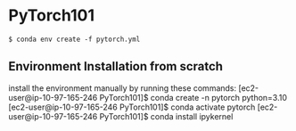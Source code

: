 # PyTorch101

    $ conda env create -f pytorch.yml

## Environment Installation from scratch

install the environment manually by running these commands:
    [ec2-user@ip-10-97-165-246 PyTorch101]$ conda create -n pytorch python=3.10
    [ec2-user@ip-10-97-165-246 PyTorch101]$ conda activate pytorch
    [ec2-user@ip-10-97-165-246 PyTorch101]$ conda install ipykernel